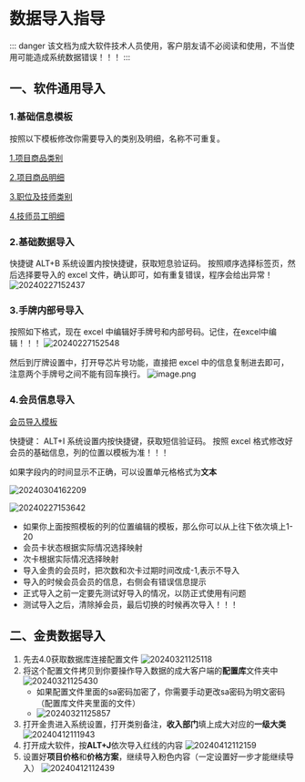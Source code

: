 # 数据导入指导
::: danger
该文档为成大软件技术人员使用，客户朋友请不必阅读和使用，不当使用可能造成系统数据错误！！！
:::
## 一、软件通用导入
### 1.基础信息模板
按照以下模板修改你需要导入的类别及明细，名称不可重复。

[1.项目商品类别](https://wiki-cdsoft.oss-cn-hangzhou.aliyuncs.com/1.项目商品类别.xls)
<!--

商品类别可以使用如下脚本直接从数据库查询获取：
```` sql
SELECT 
    NodeName AS '类别名称',
    GoodsRemark AS '所属大类'
FROM 
    Dt_GoodCatalog 
WHERE 
    ParentId <> 'CW' 
    AND ParentId <> '00' 
    AND ParentId <> '0'
    AND CatalogId NOT LIKE '%T%';

````
然后复制出来，添加一列**类别属性**即可，执行脚本效果如下：

![20240304160933](https://wiki-cdsoft.oss-cn-hangzhou.aliyuncs.com/20240304160933.png)

![20240304095722](https://wiki-cdsoft.oss-cn-hangzhou.aliyuncs.com/20240304095722.png)

-->

[2.项目商品明细](https://wiki-cdsoft.oss-cn-hangzhou.aliyuncs.com/2.项目商品明细.xls)

<!--

```` sql
--声明（创建）游标对象（标准游标）


SELECT 
    g.GoodsName AS '项目名称',
    gc.NodeName AS '所属类别',
    g.Price AS '单价',
    g.Unit AS '单位',
    g.During AS '首钟时长',CAST(0 as money) as 提成,cast('' as varchar(50)) as 大中小项 into #tempmmm
FROM 
    Dt_Goods g
JOIN 
    Dt_GoodCatalog gc ON g.CatalogId = gc.CatalogId
where 1=2

declare @Name varchar(50)   

declare 
MyCursor cursor 
for select goodsname from dt_goods where iscanconsume<>'否' group by goodsname
--声明两个变量接收从游标中取出的值

begin
    --打开游标
    open MyCursor;

    --移动游标取值
    fetch next from MyCursor into @Name
while @@FETCH_STATUS = 0
        BEGIN
            insert into #tempmmm
            SELECT top 1
    g.GoodsName AS '项目名称',
    gc.NodeName AS '所属类别',
    g.Price AS '单价',
    g.Unit AS '单位',
    g.During AS '首钟时长' ,CoachPersum,'小项'
FROM 
    Dt_Goods g
JOIN 
    Dt_GoodCatalog gc ON g.CatalogId = gc.CatalogId
    where g.GoodsName=@Name
            --让游标继续往后移动
            fetch next from MyCursor into @Name
        end
--关闭游标
CLOSE MyCursor

--释放游标
DEALLOCATE MyCursor

end

select * from #tempmmm order by 所属类别
drop table #tempmmm

````
执行脚本效果如下：

![20240327100819](https://wiki-cdsoft.oss-cn-hangzhou.aliyuncs.com/20240327100819.png)
![20240327104123](https://wiki-cdsoft.oss-cn-hangzhou.aliyuncs.com/20240327104123.png)

-->
[3.职位及技师类别](https://wiki-cdsoft.oss-cn-hangzhou.aliyuncs.com/3.职位及技师类别.xls)
<!--

```` sql
SELECT DISTINCT
    COALESCE(j.typename, p.NodeName) AS 职位名称,
    CASE WHEN j.typename IS NOT NULL THEN '是' ELSE '' END AS 是否技师
FROM
    Dt_Position p
LEFT JOIN
    sn_jishitype j ON p.NodeName = j.typename
ORDER BY
    是否技师 desc;

````

执行脚本效果如下：

![20240304161807](https://wiki-cdsoft.oss-cn-hangzhou.aliyuncs.com/20240304161807.png)


![20240304110549](https://wiki-cdsoft.oss-cn-hangzhou.aliyuncs.com/20240304110549.png)

-->
[4.技师员工明细](https://wiki-cdsoft.oss-cn-hangzhou.aliyuncs.com/4.技师员工明细.xls)
<!--

```` sql
SELECT * FROM (
    SELECT JishiCode AS '工号', JishiName AS '名称', 
           CASE WHEN JishiCard = '' THEN JishiCode ELSE JishiCard END AS '芯片号',
           CASE WHEN Sex = '' THEN '女' ELSE Sex END AS '性别', 
           TypeName AS '职位名称', 
           CASE WHEN ClassName = '' THEN '' ELSE ClassName END AS '班次' 
    FROM v_snjishi 
    WHERE LEN(JishiCode) > 0 -- 假设你想要过滤掉空的JishiCode
    UNION ALL
    SELECT EmployID AS '工号', EmployName AS '名称', 
           CASE WHEN EmployCardId = '' THEN EmployID ELSE EmployCardId END AS '芯片号',
           CASE WHEN Sex = '' THEN '女' ELSE Sex END AS '性别', 
           PositionName AS '职位名称', 
           '' AS '班次'
    FROM Dt_Employeeinfo
    WHERE PositionName IS NOT NULL AND PositionName != ''
) AS CombinedResults
ORDER BY '班次' desc;

````

执行脚本效果如下：

![20240304161936](https://wiki-cdsoft.oss-cn-hangzhou.aliyuncs.com/20240304161936.png)


![20240304120816](https://wiki-cdsoft.oss-cn-hangzhou.aliyuncs.com/20240304120816.png)

下面的三个文件是自定义报表的脚本文件，拿到文件后在原软件服务器SQL上执行，会生成三个自定义的报表，去财务部找到并执行，然后你就可以导出excel了。
::: warning
导入之前，新系统内手牌号码、商品名称、票券名称要和老系统内相同并且已经添加好或导入好！！！
:::

[5.手牌开牌信息](https://wiki-cdsoft.oss-cn-hangzhou.aliyuncs.com/手牌开牌信息.txt)

![20240227163520](https://wiki-cdsoft.oss-cn-hangzhou.aliyuncs.com/20240227163520.png)

[6.手牌当前消费](https://wiki-cdsoft.oss-cn-hangzhou.aliyuncs.com/6.手牌当前消费.txt)

![20240227163636](https://wiki-cdsoft.oss-cn-hangzhou.aliyuncs.com/20240227163636.png)

[7.当前可用票券](https://wiki-cdsoft.oss-cn-hangzhou.aliyuncs.com/7.当前可用票券.txt)

![20240227163743](https://wiki-cdsoft.oss-cn-hangzhou.aliyuncs.com/20240227163743.png)

-->
### 2.基础数据导入
快捷键 ALT+B
系统设置内按快捷键，获取短息验证码。
按照顺序选择标签页，然后选择要导入的 excel 文件，确认即可，如有重复错误，程序会给出异常！
![20240227152437](https://wiki-cdsoft.oss-cn-hangzhou.aliyuncs.com/20240227152437.png)

### 3.手牌内部号导入
<!--
```` sql
SELECT
	b.TableCode AS '手牌号',
	a.LockID AS '锁编号',
	b.InnerCode AS '内部号'
FROM M_MakeDoorLock a
INNER JOIN sn_key b ON a.CardNum = b.TableCode
INNER JOIN sn_keytype c ON b.typecode = c.typecode
WHERE (c.parlorcode = '温浴部' OR c.parlorcode = '营业部' OR c.parlorcode = '桑拿部')
AND c.IsRoom != '是'
AND c.IsValid != '外卖牌'
ORDER BY b.TableCode;


````

执行脚本效果如下，复制到excel中：

![20240304133239](https://wiki-cdsoft.oss-cn-hangzhou.aliyuncs.com/20240304133239.png)

-->
按照如下格式，现在 excel 中编辑好手牌号和内部号码。记住，在excel中编辑！！！
![20240227152548](https://wiki-cdsoft.oss-cn-hangzhou.aliyuncs.com/20240227152548.png)

然后到厅牌设置中，打开导芯片号功能，直接把 excel 中的信息复制进去即可，注意两个手牌号之间不能有回车换行。
![image.png](https://wiki-cdsoft.oss-cn-hangzhou.aliyuncs.com/202402271527847.png)

### 4.会员信息导入
[会员导入模板](https://wiki-cdsoft.oss-cn-hangzhou.aliyuncs.com/会员导入模板.xls)


快捷键： ALT+I
系统设置内按快捷键，获取短信验证码。
按照 excel 格式修改好会员的基础信息，列的位置以模板为准！！！
<!--
```` sql
SELECT 
    VMI.Memberid AS '卡号',
    substring(VMI.cardid,1,8) 芯片号 ,
    VMI.MemberName AS '姓名',
    VMI.mobilephone AS '手机号',
    VMI.CardTypeName AS '卡种',
    VMI.Status AS '状态',
    COALESCE(CONVERT(varchar(10), VMI.Birthday, 120), '') AS '出生年月', 
    VMI.Sex AS '性别',
    CONVERT(varchar(19), VMI.EnterDate, 120) AS '入会时间',
    CAST(ROUND(b.leavemoney -b.giftmoney, 2) AS decimal(18, 2)) AS '本金',
    CAST(ROUND(b.giftmoney, 2) AS decimal(18, 2)) AS '赠金',
    CAST(ROUND(b.leavemoney, 2) AS decimal(18, 2)) AS '余额',
    VMI.Integal AS '积分',
    VMI.Password AS '密码',
    VMI.PersonId AS '身份证号',
    VMI.Remark AS '备注',
    COALESCE(CONVERT(varchar(10), VMI.endtime, 120), '') AS '届满时间',
    VMI.RemarkTwo AS '备注2'
FROM 
    dbo.V_GetMemberInfoByCardid VMI ,dt_memberaccountinfo b
WHERE 
    VMI.Status<>'删除' and VMI.memberguid=b.memberguid 

````
执行脚本效果如下，复制到excel中：

-->
如果字段内的时间显示不正确，可以设置单元格格式为**文本**

![20240304162209](https://wiki-cdsoft.oss-cn-hangzhou.aliyuncs.com/20240304162209.png)



![20240227153642](https://wiki-cdsoft.oss-cn-hangzhou.aliyuncs.com/20240227153642.png)

* 如果你上面按照模板的列的位置编辑的模板，那么你可以从上往下依次填上1-20
* 会员卡状态根据实际情况选择映射
* 次卡根据实际情况选择映射
* 导入金贵的会员时，把次数和次卡过期时间改成\-1,表示不导入
* 导入的时候会员会员的信息，右侧会有错误信息提示
* 正式导入之前一定要先测试好导入的情况，以防正式使用有问题
* 测试导入之后，清除掉会员，最后切换的时候再次导入！！！

<!--

### 2.会员制卡信息导入
在sql里面执行下面的脚本，然后复制到excel里面，然后再倒入。
````sql
select MemberId,substring(CardId,1,8) as CardId,MakeDate,MakePerson,b.CardTypeName from Dt_MakeCard a,Dt_CardInfo b 
where Status='未发' and makedate>'2000-01-01'
and a.CardType =b.CardTypeId
````

## 五、会员新次卡信息导入
::: warning
导入次卡前需要先导入基本的会员资料，然后再按照下面的操作导入新次卡！！！

:::
1. 先去4.0获取数据库连接配置文件
![20240321125118](https://wiki-cdsoft.oss-cn-hangzhou.aliyuncs.com/20240321125118.png)
2. 将这个配置文件拷贝到你要操作导入次卡的成大客户端的**配置库**文件夹中
![20240321125430](https://wiki-cdsoft.oss-cn-hangzhou.aliyuncs.com/20240321125430.png)
   + 如果配置文件里面的sa密码加密了，你需要手动更改sa密码为明文密码（配置库文件夹里面的文件）
   + ![20240321125857](https://wiki-cdsoft.oss-cn-hangzhou.aliyuncs.com/20240321125857.png)
3. 然后还是按ALT+I，进去之后点击**导入次卡**即可
4. 导入完成后，你可以在**票种管理**的**团购券**内看到原来的次卡方案，在**票券部**内看到导入的次卡信息，也就是新软件的券。

## 六、金贵库房系统物料导入
::: warning
导入物料前需要先导入基本的商品资料，然后再按照下面的操作导入物料！！！
:::
1. 先去4.0获取数据库连接配置文件
![20240321125118](https://wiki-cdsoft.oss-cn-hangzhou.aliyuncs.com/20240321125118.png)
2. 将这个配置文件拷贝到你要操作导入物料的成大客户端的**配置库**文件夹中
![20240321125430](https://wiki-cdsoft.oss-cn-hangzhou.aliyuncs.com/20240321125430.png)
   + 如果配置文件里面的sa密码加密了，你需要手动更改sa密码为明文密码（配置库文件夹里面的文件）
   + ![20240321125857](https://wiki-cdsoft.oss-cn-hangzhou.aliyuncs.com/20240321125857.png)
3. 然后还是按ALT+B，进去之后点击**物料**，然后直接点**确认**即开始**导入物料**，同时会导入成本卡。
   ![20240322173357](https://wiki-cdsoft.oss-cn-hangzhou.aliyuncs.com/20240322173357.png)

-->

## 二、金贵数据导入
1. 先去4.0获取数据库连接配置文件
![20240321125118](https://wiki-cdsoft.oss-cn-hangzhou.aliyuncs.com/20240321125118.png)
2. 将这个配置文件拷贝到你要操作导入数据的成大客户端的**配置库**文件夹中
![20240321125430](https://wiki-cdsoft.oss-cn-hangzhou.aliyuncs.com/20240321125430.png)
   + 如果配置文件里面的sa密码加密了，你需要手动更改sa密码为明文密码（配置库文件夹里面的文件）
   + ![20240321125857](https://wiki-cdsoft.oss-cn-hangzhou.aliyuncs.com/20240321125857.png)
3. 打开金贵进入系统设置，打开类别备注，**收入部门**填上成大对应的**一级大类**
![20240412111943](https://wiki-cdsoft.oss-cn-hangzhou.aliyuncs.com/20240412111943.png)
4. 打开成大软件，按**ALT+J**依次导入红线的内容
   ![20240412112159](https://wiki-cdsoft.oss-cn-hangzhou.aliyuncs.com/20240412112159.png)
5. 设置好**项目价格**和**价格方案**，继续导入粉色内容（一定设置好一步才能继续导入）
   ![20240412112439](https://wiki-cdsoft.oss-cn-hangzhou.aliyuncs.com/20240412112439.png)